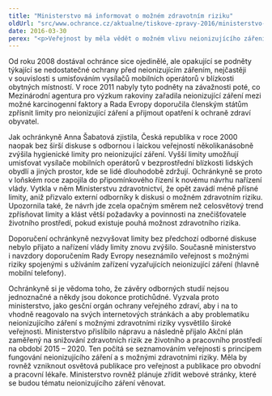 ```yaml
---
title: "Ministerstvo má informovat o možném zdravotním riziku"
oldUrl: "src/www.ochrance.cz/aktualne/tiskove-zpravy-2016/ministerstvo-ma-informovat-o-moznem-zdravotnim-riziku"
date: 2016-03-30
perex: "<p>Veřejnost by měla vědět o možném vlivu neionizujícího záření na zdraví. Právě nedostatečnou komunikaci s odbornou i širší veřejností vytkla veřejná ochránkyně práv Ministerstvu zdravotnictví v souvislosti s ochranou před neionizujícím zářením.</p>"
---
```


<!-- imported from the old website -->

<p>Od roku 2008 dostával ochránce sice ojedinělé, ale opakující se podněty týkající se nedostatečné ochrany před neionizujícím zářením, nejčastěji v souvislosti s umisťováním vysílačů mobilních operátorů v blízkosti obytných místností. V roce 2011 nabyly tyto podněty na závažnosti poté, co Mezinárodní agentura pro výzkum rakoviny zařadila neionizující záření mezi možné karcinogenní faktory a Rada Evropy doporučila členským státům zpřísnit limity pro neionizující záření a přijmout opatření k ochraně zdraví obyvatel.</p> <p>Jak ochránkyně Anna Šabatová zjistila, Česká republika v roce 2000 naopak bez širší diskuse s odbornou i laickou veřejností několikanásobně zvýšila hygienické limity pro neionizující záření. Vyšší limity umožňují umisťovat vysílače mobilních operátorů v bezprostřední blízkosti lidských obydlí a jiných prostor, kde se lidé dlouhodobě zdržují. Ochránkyně se proto v loňském roce zapojila do připomínkového řízení k novému návrhu nařízení vlády. Vytkla v něm Ministerstvu zdravotnictví, že opět zavádí méně přísné limity, aniž přizvalo externí odborníky k diskusi o možném zdravotním riziku. Upozornila také, že návrh jde zcela opačným směrem než celosvětový trend zpřísňovat limity a klást větší požadavky a povinnosti na znečišťovatele životního prostředí, pokud existuje pouhá možnost zdravotního rizika.</p> <p>Doporučení ochránkyně nezvyšovat limity bez předchozí odborné diskuse nebylo přijato a nařízení vlády limity znovu zvýšilo. Současně ministerstvo i navzdory doporučením Rady Evropy neseznámilo veřejnost s možnými riziky spojenými s užíváním zařízení vyzařujících neionizující záření (hlavně mobilní telefony). </p><p> Ochránkyně si je vědoma toho, že závěry odborných studií nejsou jednoznačné a někdy jsou dokonce protichůdné. Vyzvala proto ministerstvo, jako gesční orgán ochrany veřejného zdraví, aby i na to vhodně reagovalo na svých internetových stránkách a aby problematiku neionizujícího záření s možnými zdravotními riziky vysvětlilo široké veřejnosti. Ministerstvo přislíbilo nápravu a následně přijalo Akční plán zaměřený na snižování zdravotních rizik ze životního a pracovního prostředí na období 2015 – 2020. Ten počítá se seznamováním veřejnosti s principem fungování neionizujícího záření a s možnými zdravotními riziky. Měla by rovněž vzniknout osvětová publikace pro veřejnost a publikace pro obvodní a pracovní lékaře. Ministerstvo rovněž plánuje zřídit webové stránky, které se budou tématu neionizujícího záření věnovat.</p>
